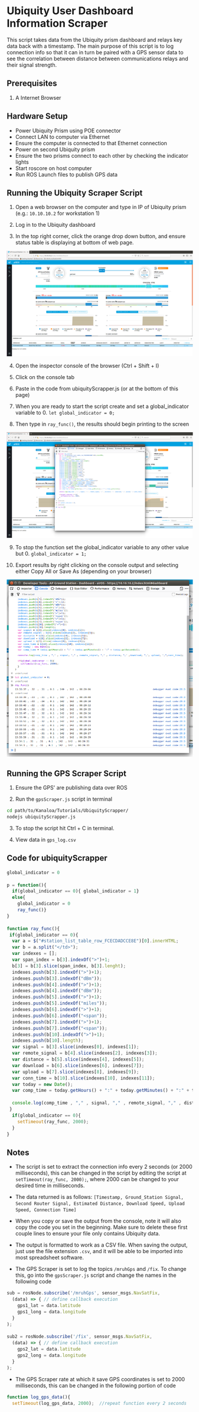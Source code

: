 # Ubiquity User Dashboard Information Scraper
This script takes data from the Ubiquity prism dashboard and relays key data back with a timestamp. The main purpose of this script is to log connection info so that it can in turn be paired with a GPS sensor data to see the correlation between distance between communications relays and their signal strength.

## Prerequisites
1.  A Internet Browser

## Hardware Setup

- Power Ubiquity Prism using POE connector
- Connect LAN to computer via Ethernet
- Ensure the computer is connected to that Ethernet connection
- Power on second Ubiquity prism
- Ensure the two prisms connect to each other by checking the indicator lights
- Start roscore on host computer
- Run ROS Launch files to publish GPS data

## Running the Ubiquity Scraper Script

1) Open a web browser on the computer and type in IP of Ubiquity prism (e.g.: `10.10.10.2` for workstation 1)

2) Log in to the Ubiquity dashboard

3) In the top right corner, click the orange drop down button, and ensure status table is displaying at bottom of web page.

![~~](images/ubuity_dashboard.png)

4) Open the inspector console of the browser (Ctrl + Shift + I)

5) Click on the console tab

6) Paste in the code from ubiquityScrapper.js (or at the bottom of this page)

7) When you are ready to start the script create and set a global_indicator variable to 0. `let global_indicator = 0;`

8) Then type in `ray_func()`, the results should begin printing to the screen

![~~](images/ubiquity_with_console_code.png)

9) To stop the function set the global_indicator variable to any other value but 0. `global_indicator = 1;`

10) Export results by right clicking on the console output and selecting either Copy All or Save As (depending on your browser)

![~~](images/ubiquity_console_output.png)




## Running the GPS Scraper Script

1) Ensure the GPS' are publishing data over ROS

2) Run the `gpsScraper.js` script in terminal

```bash
cd path/to/Kanaloa/Tutorials/UbiquityScrapper/
nodejs ubiquityScrapper.js
```

3) To stop the script hit Ctrl + C in terminal.

4) View data in `gps_log.csv`


## Code for ubiquityScrapper

```javascript
global_indicator = 0

p = function(){
  if(global_indicator == 0){ global_indicator = 1}
  else{
    global_indicator = 0
    ray_func()}
}

function ray_func(){
 if(global_indicator == 0){
  var a = $("#station_list_table_row_FCECDADCCE8E")[0].innerHTML;
  var b = a.split("</td>");
  var indexes = [];
  var span_index = b[3].indexOf(">")+1;
  b[3] = b[3].slice(span_index, b[3].lenght);
  indexes.push(b[3].indexOf(">")+1);
  indexes.push(b[3].indexOf("dBm"));
  indexes.push(b[4].indexOf(">")+1);
  indexes.push(b[4].indexOf("dBm"));
  indexes.push(b[5].indexOf(">")+1);
  indexes.push(b[5].indexOf("miles"));
  indexes.push(b[6].indexOf(">")+1);
  indexes.push(b[6].indexOf("<span"));
  indexes.push(b[7].indexOf(">")+1);
  indexes.push(b[7].indexOf("<span"));
  indexes.push(b[10].indexOf(">")+1);
  indexes.push(b[10].length);
  var signal = b[3].slice(indexes[0], indexes[1]);
  var remote_signal = b[4].slice(indexes[2], indexes[3]);
  var distance = b[5].slice(indexes[4], indexes[5]);
  var download = b[6].slice(indexes[6], indexes[7]);
  var upload = b[7].slice(indexes[8], indexes[9]);
  var conn_time = b[10].slice(indexes[10], indexes[11]);
  var today = new Date();
  var comp_time = today.getHours() + ":" + today.getMinutes() + ":" + today.getSeconds();

  console.log(comp_time , "," , signal, "," , remote_signal, "," , distance, "," ,download, ",", upload, ",",conn_time);
 }
  if(global_indicator == 0){
    setTimeout(ray_func, 2000);
  }
}
```

## Notes

- The script is set to extract the connection info every 2 seconds (or 2000 milliseconds), this can be changed in the script by editing the script at `setTimeout(ray_func, 2000);`, where 2000 can be changed to your desired time in milliseconds.

- The data returned is as follows: `[Timestamp, Ground_Station Signal, Second Router Signal, Estimated Distance, Download Speed, Upload Speed, Connection Time]`

- When you copy or save the output from the console, note it will also copy the code you set in the beginning. Make sure to delete these first couple lines to ensure your file only contains Ubiquity data.

- The output is formatted to work as a CSV file. When saving the output, just use the file extension `.csv`, and it will be able to be imported into most spreadsheet software.

- The GPS Scraper is set to log the topics `/mruhGps` and `/fix`. To change this, go into the `gpsScraper.js` script and change the names in the following code

```javascript
sub = rosNode.subscribe('/mruhGps', sensor_msgs.NavSatFix,
  (data) => { // define callback execution
    gps1_lat = data.latitude
    gps1_long = data.longitude
  }
);

sub2 = rosNode.subscribe('/fix', sensor_msgs.NavSatFix,
  (data) => { // define callback execution
    gps2_lat = data.latitude
    gps2_long = data.longitude
  }
);
```

- The GPS Scraper rate at which it save GPS coordinates is set to 2000 milliseconds, this can be changed in the following portion of code

```javascript
function log_gps_data(){
  setTimeout(log_gps_data, 2000);  //repeat function every 2 seconds
```
